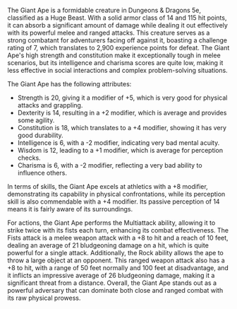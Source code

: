 The Giant Ape is a formidable creature in Dungeons & Dragons 5e, classified as a Huge Beast. With a solid armor class of 14 and 115 hit points, it can absorb a significant amount of damage while dealing it out effectively with its powerful melee and ranged attacks. This creature serves as a strong combatant for adventurers facing off against it, boasting a challenge rating of 7, which translates to 2,900 experience points for defeat. The Giant Ape's high strength and constitution make it exceptionally tough in melee scenarios, but its intelligence and charisma scores are quite low, making it less effective in social interactions and complex problem-solving situations.

The Giant Ape has the following attributes: 
- Strength is 20, giving it a modifier of +5, which is very good for physical attacks and grappling.
- Dexterity is 14, resulting in a +2 modifier, which is average and provides some agility.
- Constitution is 18, which translates to a +4 modifier, showing it has very good durability.
- Intelligence is 6, with a -2 modifier, indicating very bad mental acuity.
- Wisdom is 12, leading to a +1 modifier, which is average for perception checks.
- Charisma is 6, with a -2 modifier, reflecting a very bad ability to influence others.

In terms of skills, the Giant Ape excels at athletics with a +8 modifier, demonstrating its capability in physical confrontations, while its perception skill is also commendable with a +4 modifier. Its passive perception of 14 means it is fairly aware of its surroundings.

For actions, the Giant Ape performs the Multiattack ability, allowing it to strike twice with its fists each turn, enhancing its combat effectiveness. The Fists attack is a melee weapon attack with a +8 to hit and a reach of 10 feet, dealing an average of 21 bludgeoning damage on a hit, which is quite powerful for a single attack. Additionally, the Rock ability allows the ape to throw a large object at an opponent. This ranged weapon attack also has a +8 to hit, with a range of 50 feet normally and 100 feet at disadvantage, and it inflicts an impressive average of 26 bludgeoning damage, making it a significant threat from a distance. Overall, the Giant Ape stands out as a powerful adversary that can dominate both close and ranged combat with its raw physical prowess.
